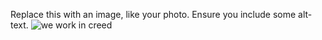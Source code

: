 Replace this with an image, like your photo. Ensure you include some alt-text.
![we work in creed](https://www.google.com/url?sa=i&url=https%3A%2F%2Fwww.radiotimes.com%2Ftechnology%2Fgaming%2Fassassins-creed-infinity-to-be-next-game-in-the-series-but-it-will-be-very-different-newsupdate%2F&psig=AOvVaw0XzCWNAk0qRjFVPMll6mL_&ust=1644273577933000&source=images&cd=vfe&ved=0CAgQjRxqFwoTCJDL2dKS7PUCFQAAAAAdAAAAABAD) 
